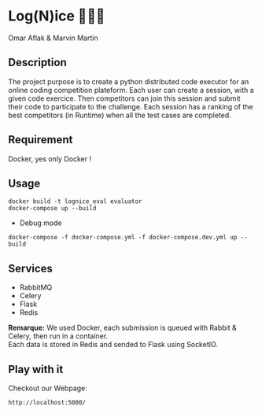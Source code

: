 # Log(N)ice 🚀🚀🚀

Omar Aflak & Marvin Martin

## Description
The project purpose is to create a python distributed code executor for an online coding competition plateform.
Each user can create a session, with a given code exercice. Then competitors can join this session and submit their code to participate to the challenge.
Each session has a ranking of the best competitors (in Runtime) when all the test cases are completed.

## Requirement
Docker, yes only Docker !

## Usage
```
docker build -t lognice_eval evaluator
docker-compose up --build
```
* Debug mode
```
docker-compose -f docker-compose.yml -f docker-compose.dev.yml up --build
```

## Services

* RabbitMQ
* Celery
* Flask
* Redis

**Remarque:**
We used Docker, each submission is queued with Rabbit & Celery, then run in a container. \
Each data is stored in Redis and sended to Flask using SocketIO.

## Play with it
Checkout our Webpage:
```
http://localhost:5000/
```



